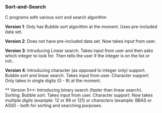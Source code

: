 ### Sort-and-Search
C programs with various sort and search algorithm

**Version 1**: Only has Bubble sort algorithm at the moment. Uses pre-included data set.

**Version 2**: Does not have pre-included data set. Now takes input from user.

**Version 3**: Intruducing Linear search. Takes input from user and then asks which integer to look for. Then tells the user if the integer is on the list or not..

**Version 4**: Introducing character (as opposed to integer only) support. Bubble sort and linear search. Takes input from user. Character support: Only takes in single digits (0 - 9) at the moment.

** Version 5**: Introducing binary search (faster than linear search). Sorting: Bubble sort. Takes input from user. Character support: Now takes multiple *digits* (example: 12 or 99 or 121) or *characters* (example: BBAS or ASSI) - both for sorting and searching purposes. 
